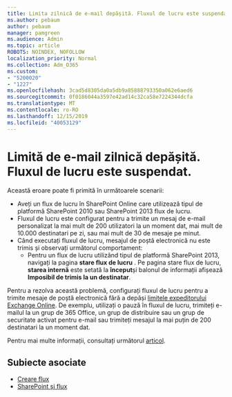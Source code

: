 ```yaml
---
title: Limita zilnică de e-mail depășită. Fluxul de lucru este suspendat.
ms.author: pebaum
author: pebaum
manager: pamgreen
ms.audience: Admin
ms.topic: article
ROBOTS: NOINDEX, NOFOLLOW
localization_priority: Normal
ms.collection: Adm_O365
ms.custom:
- "5200020"
- "1227"
ms.openlocfilehash: 3cad5d8305da0a5db9a85888793350a062e6aed6
ms.sourcegitcommit: 0f0186044a3597e42ad14c32ca58e7224344dcfa
ms.translationtype: MT
ms.contentlocale: ro-RO
ms.lasthandoff: 12/15/2019
ms.locfileid: "40053129"
---
```

# <a name="daily-email-limit-exceeded-workflow-is-suspended"></a>Limită de e-mail zilnică depășită. Fluxul de lucru este suspendat.

Această eroare poate fi primită în următoarele scenarii:

- Aveți un flux de lucru în SharePoint Online care utilizează tipul de platformă SharePoint 2010 sau SharePoint 2013 flux de lucru.
- Fluxul de lucru este configurat pentru a trimite un mesaj de e-mail personalizat la mai mult de 200 utilizatori la un moment dat, mai mult de 10.000 destinatari pe zi, sau mai mult de 30 de mesaje pe minut.
- Când executați fluxul de lucru, mesajul de poștă electronică nu este trimis și observați următorul comportament:
    - Pentru un flux de lucru utilizând tipul de platformă SharePoint 2013, navigați la pagina **stare flux de lucru** . Pe pagina stare flux de lucru, **starea internă** este setată la **început**și balonul de informații afișează **Imposibil de trimis la un destinatar**.

Pentru a rezolva această problemă, configurați fluxul de lucru pentru a trimite mesaje de poștă electronică fără a depăși [limitele expeditorului Exchange Online](https://docs.microsoft.com/office365/servicedescriptions/exchange-online-service-description/exchange-online-limits#recipientlimits). De exemplu, utilizați o pauză în fluxul de lucru, trimiteți e-mailul la un grup de 365 Office, un grup de distribuire sau un grup de securitate activat pentru e-mail sau trimiteți mesajul la mai puțin de 200 destinatari la un moment dat.


Pentru mai multe informații, consultați următorul [articol](https://support.microsoft.com/help/3150442/daily-email-limit-has-exceeded-and-your-workflow-has-been-suspended-or).

## <a name="related-topics"></a>Subiecte asociate
- [Creare flux](https://support.office.com/article/Create-a-flow-for-a-list-or-library-in-SharePoint-Online-or-OneDrive-for-Business-a9c3e03b-0654-46af-a254-20252e580d01) 
- [SharePoint și flux](https://flow.microsoft.com/blog/sharepoint-and-flow/) 